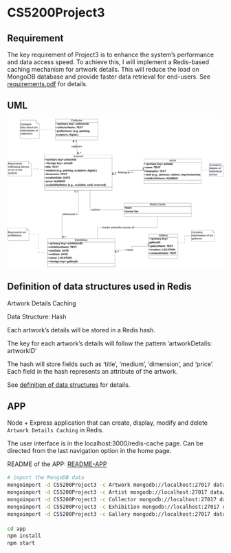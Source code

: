 # CS5200Project3

## Requirement
The key requirement of Project3 is to enhance the system’s performance and data access speed. To achieve this, I will implement a Redis-based caching mechanism for artwork details. This will reduce the load on MongoDB database and provide faster data retrieval for end-users. See [requirements.pdf](./requirements.pdf) for details.

## UML
![UML Diagram](./uml.png)

## Definition of data structures used in Redis
Artwork Details Caching

Data Structure: Hash

Each artwork’s details will be stored in a Redis hash.

The key for each artwork’s details will follow the pattern ‘artworkDetails: artworkID’

The hash will store fields such as ‘title’, ‘medium’, ‘dimension’, and ‘price’. Each field in the hash represents an attribute of the artwork.

See [definition of data structures](./definition%20of%20data%20structures.pdf) for details.

## APP
Node + Express application that can create, display, modify and delete `Artwork Details Caching` in Redis.

The user interface is in the localhost:3000/redis-cache page. Can be directed from the last navigation option in the home page.

README of the APP: [README-APP](./app/README.md)

```bash
# import the MongoDB data
mongoimport -d CS5200Project3 -c Artwork mongodb://localhost:27017 data/artwork.json --jsonArray
mongoimport -d CS5200Project3 -c Artist mongodb://localhost:27017 data/artist.json --jsonArray
mongoimport -d CS5200Project3 -c Collector mongodb://localhost:27017 data/collector.json --jsonArray
mongoimport -d CS5200Project3 -c Exhibition mongodb://localhost:27017 data/exhibition.json --jsonArray
mongoimport -d CS5200Project3 -c Gallery mongodb://localhost:27017 data/gallery.json --jsonArray

cd app
npm install
npm start
```
 
